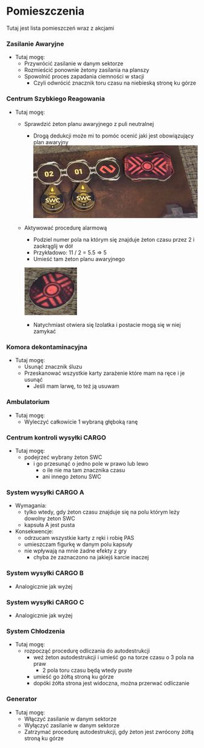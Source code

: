 # Pomieszczenia

Tutaj jest lista pomieszczeń wraz z akcjami

### Zasilanie Awaryjne
- Tutaj mogę:
    - Przywrócić zasilanie w danym sektorze 
    - Rozmieścić ponownie żetony zasilania na planszy
    - Spowolnić proces zapadania ciemności w stacji
        - Czyli odwrócić znacznik toru czasu na niebieską stronę ku górze 

### Centrum Szybkiego Reagowania
- Tutaj mogę:
    - Sprawdzić żeton planu awaryjnego z puli neutralnej
        - Drogą dedukcji może mi to pomóc ocenić jaki jest obowiązujący plan awaryjny
        ![obowiazujacy-plan-awaryjny.png](../../../obrazki-common/obowiazujacy-plan-awaryjny.png)
    - Aktywować procedurę alarmową
        - Podziel numer pola na którym się znajduje żeton czasu przez 2 i zaokrąglij w dół
        - Przykładowo: 11 / 2 = 5.5 => 5 
        - Umieść tam żeton planu awaryjnego
         
        ![zeton-planu-awaryjnego.png](../../../obrazki-common/zeton-planu-awaryjnego.png)

        - Natychmiast otwiera się Izolatka i postacie mogą się w niej zamykać

### Komora dekontaminacyjna
- Tutaj mogę:
    - Usunąć znacznik śluzu
    - Przeskanować wszystkie karty zarażenie które mam na ręce i je usunąć
        - Jeśli mam larwę, to też ją usuwam


### Ambulatorium
-  Tutaj mogę:
    - Wyleczyć całkowicie 1 wybraną głęboką ranę


### Centrum kontroli wysyłki CARGO
- Tutaj mogę:
    - podejrzeć wybrany żeton SWC
        - i go przesunąć o jedno pole w prawo lub lewo
            - o ile nie ma tam znacznika czasu
            - ani innego żetonu SWC

### System wysyłki CARGO A
- Wymagania:
    - tylko wtedy, gdy żeton czasu znajduje się na polu którym leży dowolny żeton SWC
    - kapsuła A jest pusta
- Konsekwencje:
    - odrzucam wszystkie karty z ręki i robię PAS  
    - umieszczam figurkę w danym polu kapsuły
    - nie wpływają na mnie żadne efekty z gry
        - chyba że zaznaczono na jakiejś karcie inaczej 

### System wysyłki CARGO B
- Analogicznie jak wyżej

### System wysyłki CARGO C
- Analogicznie jak wyżej

### System Chłodzenia
- Tutaj mogę:
    - rozpocząć procedurę odliczania do autodestrukcji
        - weź żeton autodestrukcji i umieść go na torze czasu o 3 pola na praw
            - 2 pola toru czasu będą wtedy puste
        - umieść go żółtą stroną ku górze
        - dopóki żółta strona jest widoczna, można przerwać odliczanie

### Generator
- Tutaj mogę:
    - Włączyć zasilanie w danym sektorze   
    - Wyłączyć zasilanie w danym sektorze   
    - Zatrzymać procedurę autodestrukcji, gdy żeton jest zwrócony żółtą stroną ku górze

    
